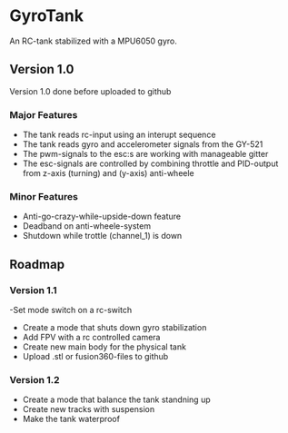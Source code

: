 # GyroTank
An RC-tank stabilized with a MPU6050 gyro.

## Version 1.0
Version 1.0 done before uploaded to github
### Major Features
- The tank reads rc-input using an interupt sequence
- The tank reads gyro and accelerometer signals from the GY-521
- The pwm-signals to the esc:s are working with manageable gitter
- The esc-signals are controlled by combining throttle and PID-output from z-axis (turning) and (y-axis) anti-wheele

### Minor Features
- Anti-go-crazy-while-upside-down feature
- Deadband on anti-wheele-system
- Shutdown while trottle (channel_1) is down

## Roadmap
### Version 1.1
-Set mode switch on a rc-switch
- Create a mode that shuts down gyro stabilization
- Add FPV with a rc controlled camera
- Create new main body for the physical tank
- Upload .stl or fusion360-files to github

### Version 1.2
- Create a mode that balance the tank standning up
- Create new tracks with suspension
- Make the tank waterproof

